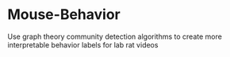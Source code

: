 # Mouse-Behavior
Use graph theory community detection algorithms to create more interpretable behavior labels for lab rat videos
